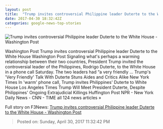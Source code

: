 ```yaml
---
layout: post
title:  "Trump invites controversial Philippine leader Duterte to the White House - Washington Post"
date: 2017-04-30 18:32:42Z
categories: google-news-top-stories
---
```


![Trump invites controversial Philippine leader Duterte to the White House - Washington Post](https://img.washingtonpost.com/rf/image_1484w/2010-2019/WashingtonPost/2016/12/14/Foreign/Images/05673682.jpg)

Washington Post Trump invites controversial Philippine leader Duterte to the White House Washington Post Signaling what's perhaps a warming relationship between their two countries, President Trump invited the controversial leader of the Philippines, Rodrigo Duterte, to the White House in a phone call Saturday. The two leaders had “a very friendly ... Trump's 'Very Friendly' Talk With Duterte Stuns Aides and Critics Alike New York Times In 'warm' phone call, Trump invites Philippines' Duterte to White House Los Angeles Times Trump Will Meet President Duterte, Despite Philippines' Ongoing Extrajudicial Killings Huffington Post NPR - New York Daily News - CNN - TIME all 124 news articles »


Full story on F3News: [Trump invites controversial Philippine leader Duterte to the White House - Washington Post](http://www.f3nws.com/n/VQdTsD)

> Posted on: Sunday, April 30, 2017 11:32:42 PM
